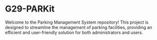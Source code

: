# G29-PARKit

Welcome to the Parking Management System repository! This project is designed to streamline the management of parking facilities, providing an efficient and user-friendly solution for both administrators and users.
